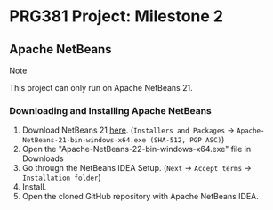 # PRG381 Project: Milestone 2
## Apache NetBeans 
> [!NOTE]
> This project can only run on Apache NetBeans 21.
### Downloading and Installing Apache NetBeans
1. Download NetBeans 21 [here](https://netbeans.apache.org/front/main/download/nb21/). (`Installers and Packages` -> `Apache-NetBeans-21-bin-windows-x64.exe (SHA-512, PGP ASC)`)
2. Open the "Apache-NetBeans-22-bin-windows-x64.exe" file in Downloads
3. Go through the NetBeans IDEA Setup. (`Next` -> `Accept terms` -> `Installation folder`)
4. Install.
5. Open the cloned GitHub repository with Apache NetBeans IDEA.
